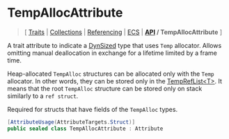 # TempAllocAttribute

> \[ [Traits](../traits.md)
> \| [Collections](../collections.md)
> \| [Referencing](../borrow-checker-at-home.md)
> \| [ECS](../ecs.md)
> \| **[API](index.g.md) / TempAllocAttribute**
> \]

A trait attribute to indicate a [DynSized](T.DynSizedAttribute.g.md) type that uses `Temp` allocator.
Allows omitting manual deallocation in exchange for a lifetime limited by a frame time.

Heap-allocated `TempAlloc` structures can be allocated only with the `Temp` allocator.
In other words, they can be stored only in the [TempRefList\<T\>](T.TempRefList-1.g.md).
It means that the root `TempAlloc` structure can be stored only on stack similarly to a `ref struct`.

Required for structs that have fields of the `TempAlloc` types.

```csharp
[AttributeUsage(AttributeTargets.Struct)]
public sealed class TempAllocAttribute : Attribute
```
